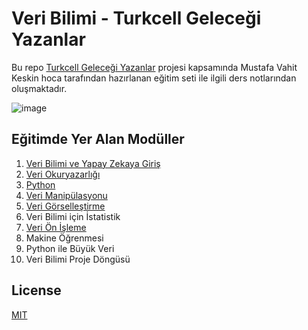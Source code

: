 # Veri Bilimi - Turkcell Geleceği Yazanlar
Bu repo [Turkcell Geleceği Yazanlar](https://gelecegiyazanlar.turkcell.com.tr/konu/veri-bilimi-ve-yapay-zekaya-giris) projesi kapsamında
Mustafa Vahit Keskin hoca tarafından hazırlanan eğitim seti ile ilgili ders notlarından oluşmaktadır. 

![image](https://yt3.ggpht.com/ytc/AMLnZu9o-w8N4mnYeJQblpyQVctO7mg4m-CN3XsktQLA_w=s900-c-k-c0x00ffffff-no-rj)

## Eğitimde Yer Alan Modüller
1. [Veri Bilimi ve Yapay Zekaya Giriş](1.%20Veri%20Bilimi%20ve%20Yapay%20Zekaya%20Giri%C5%9F/)
2. [Veri Okuryazarlığı](2.%20Veri%20Okuryazarl%C4%B1%C4%9F%C4%B1/)
3. [Python](3.%20Python/)
4. [Veri Manipülasyonu](4.%20Veri%20Manip%C3%BClasyonu/)
5. [Veri Görselleştirme](5.%20Veri%20G%C3%B6rselle%C5%9Ftirme/)
6. Veri Bilimi için İstatistik
7. [Veri Ön İşleme](7.%20Veri%20%C3%96n%20%C4%B0%C5%9Fleme/)
8. Makine Öğrenmesi
9. Python ile Büyük Veri
10. Veri Bilimi Proje Döngüsü

## License
[MIT](https://choosealicense.com/licenses/mit/)